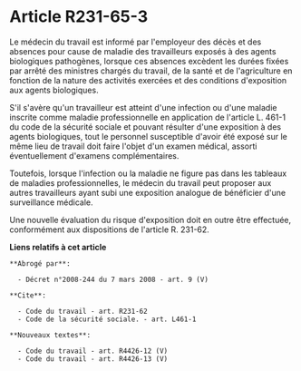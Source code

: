 # Article R231-65-3

Le médecin du travail est informé par l'employeur des décès et des absences pour cause de maladie des travailleurs exposés à
des agents biologiques pathogènes, lorsque ces absences excèdent les durées fixées par arrêté des ministres chargés du
travail, de la santé et de l'agriculture en fonction de la nature des activités exercées et des conditions d'exposition aux
agents biologiques.

S'il s'avère qu'un travailleur est atteint d'une infection ou d'une maladie inscrite comme maladie professionnelle en
application de l'article L. 461-1 du code de la sécurité sociale et pouvant résulter d'une exposition à des agents
biologiques, tout le personnel susceptible d'avoir été exposé sur le même lieu de travail doit faire l'objet d'un examen
médical, assorti éventuellement d'examens complémentaires.

Toutefois, lorsque l'infection ou la maladie ne figure pas dans les tableaux de maladies professionnelles, le médecin du
travail peut proposer aux autres travailleurs ayant subi une exposition analogue de bénéficier d'une surveillance médicale.

Une nouvelle évaluation du risque d'exposition doit en outre être effectuée, conformément aux dispositions de l'article R.
231-62.

**Liens relatifs à cet article**

	**Abrogé par**:

	  - Décret n°2008-244 du 7 mars 2008 - art. 9 (V)

	**Cite**:

	  - Code du travail - art. R231-62
	  - Code de la sécurité sociale. - art. L461-1

	**Nouveaux textes**:

	  - Code du travail - art. R4426-12 (V)
	  - Code du travail - art. R4426-13 (V)
